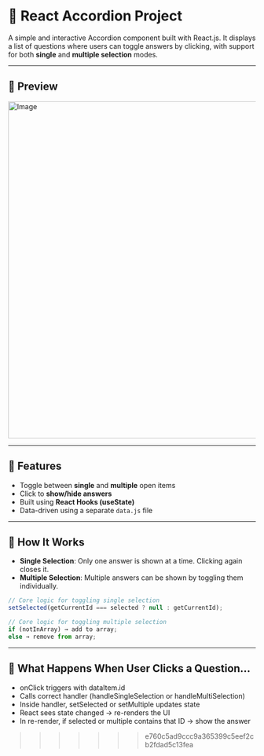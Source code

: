 # 🧩 React Accordion Project

A simple and interactive Accordion component built with React.js. It displays a list of questions where users can toggle answers by clicking, with support for both **single** and **multiple selection** modes.

---

## 📸 Preview

<img width="1327" height="686" alt="Image" src="https://github.com/user-attachments/assets/64e17417-569f-4073-8e5c-117e477d4ee2" />

---

## 🚀 Features

- Toggle between **single** and **multiple** open items
- Click to **show/hide answers**
- Built using **React Hooks (useState)**
- Data-driven using a separate `data.js` file

---

## 🧠 How It Works

- **Single Selection**: Only one answer is shown at a time. Clicking again closes it.
- **Multiple Selection**: Multiple answers can be shown by toggling them individually.

```js
// Core logic for toggling single selection
setSelected(getCurrentId === selected ? null : getCurrentId);

// Core logic for toggling multiple selection
if (notInArray) → add to array;
else → remove from array;
```

---

## 🔁 What Happens When User Clicks a Question…

- onClick triggers with dataItem.id
-	Calls correct handler (handleSingleSelection or handleMultiSelection)
-	Inside handler, setSelected or setMultiple updates state
-	React sees state changed → re-renders the UI
-	In re-render, if selected or multiple contains that ID → show the answer
>>>>>>> e760c5ad9ccc9a365399c5eef2cb2fdad5c13fea
